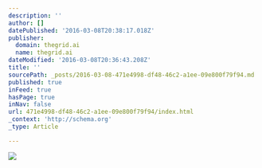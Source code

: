 ```yaml
---
description: ''
author: []
datePublished: '2016-03-08T20:38:17.018Z'
publisher:
  domain: thegrid.ai
  name: thegrid.ai
dateModified: '2016-03-08T20:36:43.208Z'
title: ''
sourcePath: _posts/2016-03-08-471e4998-df48-46c2-a1ee-09e800f79f94.md
published: true
inFeed: true
hasPage: true
inNav: false
url: 471e4998-df48-46c2-a1ee-09e800f79f94/index.html
_context: 'http://schema.org'
_type: Article

---
```

![](https://imgflo.herokuapp.com/graph/vahj1ThiexotieMo/efe63decb891622753dabf7d6403becf/passthrough.png?height=490&input=https%3A%2F%2Fs3-us-west-2.amazonaws.com%2Fthe-grid-img%2Fp%2F3c9681d492d587af7b5039b7e41ff3d82cd3165d.png&width=367)